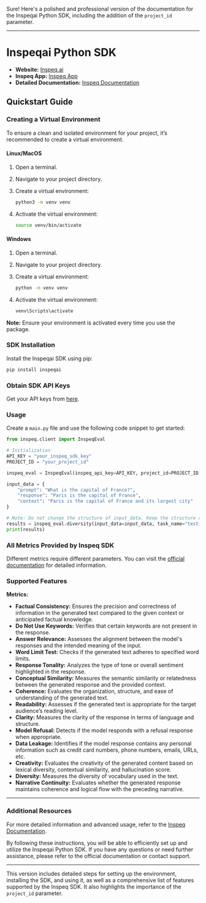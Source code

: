 Sure! Here's a polished and professional version of the documentation for the Inspeqai Python SDK, including the addition of the `project_id` parameter.

---

# Inspeqai Python SDK

- **Website:** [Inspeq.ai](https://www.inspeq.ai)
- **Inspeq App:** [Inspeq App](https://app.inspeq.ai)
- **Detailed Documentation:** [Inspeq Documentation](https://docs.inspeq.ai)

## Quickstart Guide

### Creating a Virtual Environment

To ensure a clean and isolated environment for your project, it’s recommended to create a virtual environment.

#### Linux/MacOS

1. Open a terminal.
2. Navigate to your project directory.
3. Create a virtual environment:

    ```bash
    python3 -m venv venv
    ```

4. Activate the virtual environment:

    ```bash
    source venv/bin/activate
    ```

#### Windows

1. Open a terminal.
2. Navigate to your project directory.
3. Create a virtual environment:

    ```bash
    python -m venv venv
    ```

4. Activate the virtual environment:

    ```bash
    venv\Scripts\activate
    ```

**Note:** Ensure your environment is activated every time you use the package.

### SDK Installation

Install the Inspeqai SDK using pip:

```sh
pip install inspeqai
```

### Obtain SDK API Keys

Get your API keys from [here](https://app.inspeq.ai/).

### Usage

Create a `main.py` file and use the following code snippet to get started:

```python
from inspeq.client import InspeqEval

# Initialization
API_KEY = "your_inspeq_sdk_key"
PROJECT_ID = "your_project_id"

inspeq_eval = InspeqEval(inspeq_api_key=API_KEY, project_id=PROJECT_ID)

input_data = {
    "prompt": "What is the capital of France?",
    "response": "Paris is the capital of France",
    "context": "Paris is the capital of France and its largest city"
}

# Note: Do not change the structure of input_data. Keep the structure as is.
results = inspeq_eval.diversity(input_data=input_data, task_name="testing_part_1")
print(results)
```

### All Metrics Provided by Inspeq SDK

Different metrics require different parameters. You can visit the [official documentation](https://docs.inspeq.ai/) for detailed information.

### Supported Features

**Metrics:**

- **Factual Consistency:** Ensures the precision and correctness of information in the generated text compared to the given context or anticipated factual knowledge.
- **Do Not Use Keywords:** Verifies that certain keywords are not present in the response.
- **Answer Relevance:** Assesses the alignment between the model's responses and the intended meaning of the input.
- **Word Limit Test:** Checks if the generated text adheres to specified word limits.
- **Response Tonality:** Analyzes the type of tone or overall sentiment highlighted in the response.
- **Conceptual Similarity:** Measures the semantic similarity or relatedness between the generated response and the provided context.
- **Coherence:** Evaluates the organization, structure, and ease of understanding of the generated text.
- **Readability:** Assesses if the generated text is appropriate for the target audience’s reading level.
- **Clarity:** Measures the clarity of the response in terms of language and structure.
- **Model Refusal:** Detects if the model responds with a refusal response when appropriate.
- **Data Leakage:** Identifies if the model response contains any personal information such as credit card numbers, phone numbers, emails, URLs, etc.
- **Creativity:** Evaluates the creativity of the generated content based on lexical diversity, contextual similarity, and hallucination score.
- **Diversity:** Measures the diversity of vocabulary used in the text.
- **Narrative Continuity:** Evaluates whether the generated response maintains coherence and logical flow with the preceding narrative.

---

### Additional Resources

For more detailed information and advanced usage, refer to the [Inspeq Documentation](https://docs.inspeq.ai/).

By following these instructions, you will be able to efficiently set up and utilize the Inspeqai Python SDK. If you have any questions or need further assistance, please refer to the official documentation or contact support.

---

This version includes detailed steps for setting up the environment, installing the SDK, and using it, as well as a comprehensive list of features supported by the Inspeq SDK. It also highlights the importance of the `project_id` parameter.